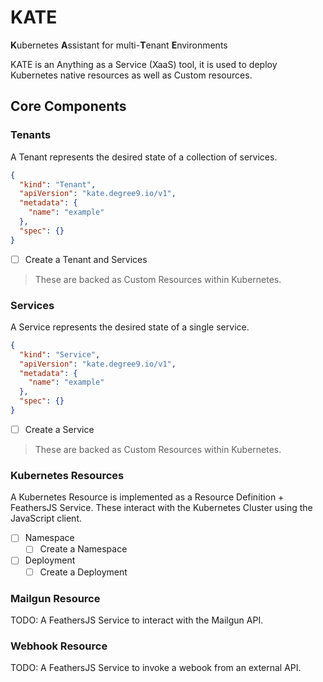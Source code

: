 # KATE
**K**ubernetes **A**ssistant for multi-**T**enant **E**nvironments

KATE is an Anything as a Service (XaaS) tool, it is used to deploy Kubernetes native resources as well as Custom resources. 

## Core Components

### Tenants
A Tenant represents the desired state of a collection of services. 
```json
{
  "kind": "Tenant",
  "apiVersion": "kate.degree9.io/v1",
  "metadata": {
    "name": "example"
  },
  "spec": {}
}
```

- [ ] Create a Tenant and Services

> These are backed as Custom Resources within Kubernetes.

### Services
A Service represents the desired state of a single service.
```json
{
  "kind": "Service",
  "apiVersion": "kate.degree9.io/v1",
  "metadata": {
    "name": "example"
  },
  "spec": {}
}
```
- [ ] Create a Service

> These are backed as Custom Resources within Kubernetes.

### Kubernetes Resources
A Kubernetes Resource is implemented as a Resource Definition + FeathersJS Service.
These interact with the Kubernetes Cluster using the JavaScript client.
- [ ] Namespace
  - [ ] Create a Namespace
- [ ] Deployment
  - [ ] Create a Deployment

### Mailgun Resource
TODO: A FeathersJS Service to interact with the Mailgun API.

### Webhook Resource
TODO: A FeathersJS Service to invoke a webook from an external API.
